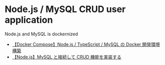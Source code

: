 # Node.js / MySQL CRUD user application
Node.js and MySQL is dockernized

- [【Docker Compose】Node.js / TypeScript / MySQL の Docker 開発環境構築](https://qiita.com/Yasushi-Mo/items/f0b5b7350db4598e9573)
- [【Node.js】MySQL と接続して CRUD 機能を実装する](https://qiita.com/Yasushi-Mo/items/bb50d8e41de009b95c8f)
